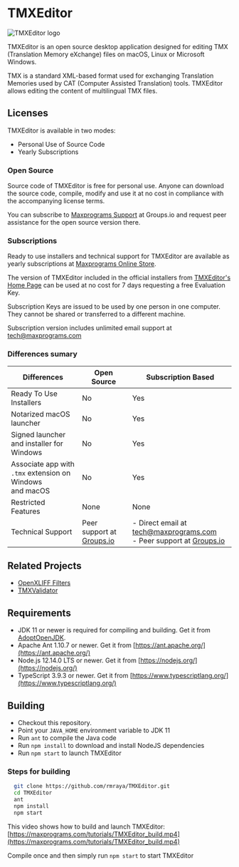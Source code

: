 # TMXEditor

![TMXEditor logo](https://www.maxprograms.com/images/tmxeditor_s.png)

TMXEditor is an open source desktop application designed for editing TMX (Translation Memory eXchange) files on macOS, Linux or Microsoft Windows.

TMX is a standard XML-based format used for exchanging Translation Memories used by CAT (Computer Assisted Translation) tools. TMXEditor allows editing the content of multilingual TMX files.

## Licenses

TMXEditor is available in two modes:

- Personal Use of Source Code
- Yearly Subscriptions

### Open Source

Source code of TMXEditor is free for personal use. Anyone can download the source code, compile, modify and use it at no cost in compliance with the accompanying license terms.

You can subscribe to [Maxprograms Support](https://groups.io/g/maxprograms/) at Groups.io and request peer assistance for the open source version there.

### Subscriptions

Ready to use installers and technical support for TMXEditor are available as yearly subscriptions at [Maxprograms Online Store](https://www.maxprograms.com/store/buy.html).

The version of TMXEditor included in the official installers from [TMXEditor's Home Page](https://www.maxprograms.com/products/tmxeditor.html) can be used at no cost for 7 days requesting a free Evaluation Key.

Subscription Keys are issued to be used by one person in one computer. They cannot be shared or transferred to a different machine.

Subscription version includes unlimited email support at tech@maxprograms.com

### Differences sumary
Differences | Open Source | Subscription Based
-|----------- | -------------
Ready To Use Installers| No | Yes
Notarized macOS launcher| No | Yes
Signed launcher and installer for Windows | No | Yes
Associate app with `.tmx` extension on Windows<br> and macOS | No | Yes
Restricted Features | None | None
Technical Support |  Peer support at  [Groups.io](https://groups.io/g/maxprograms/)| - Direct email at tech@maxprograms.com  <br> - Peer support at [Groups.io](https://groups.io/g/maxprograms/)

## Related Projects

- [OpenXLIFF Filters](https://github.com/rmraya/OpenXLIFF)
- [TMXValidator](https://github.com/rmraya/TMXValidator)

## Requirements

- JDK 11 or newer is required for compiling and building. Get it from [AdoptOpenJDK](https://adoptopenjdk.net/).
- Apache Ant 1.10.7 or newer. Get it from [https://ant.apache.org/](https://ant.apache.org/)
- Node.js 12.14.0 LTS or newer. Get it from [https://nodejs.org/](https://nodejs.org/)
- TypeScript 3.9.3 or newer. Get it from [https://www.typescriptlang.org/](https://www.typescriptlang.org/)

## Building

- Checkout this repository.
- Point your `JAVA_HOME` environment variable to JDK 11
- Run `ant` to compile the Java code
- Run `npm install` to download and install NodeJS dependencies
- Run `npm start` to launch TMXEditor

### Steps for building

``` bash
  git clone https://github.com/rmraya/TMXEditor.git
  cd TMXEditor
  ant
  npm install
  npm start
```

This video shows how to build and launch TMXEditor: [https://maxprograms.com/tutorials/TMXEditor_build.mp4](https://maxprograms.com/tutorials/TMXEditor_build.mp4)

Compile once and then simply run `npm start` to start TMXEditor
